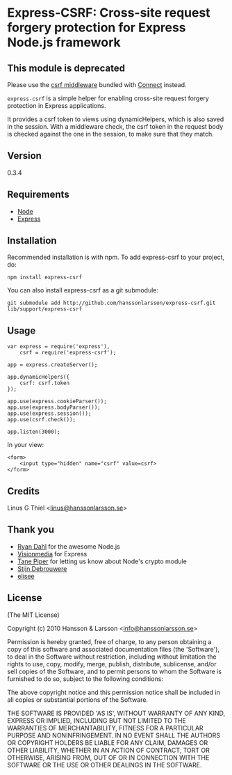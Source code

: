 Express-CSRF: Cross-site request forgery protection for Express Node.js framework
=================================================================================

## This module is deprecated

Please use the [csrf middleware](http://senchalabs.github.com/connect/middleware-csrf.html) bundled with [Connect](http://senchalabs.github.com/connect/) instead.

`express-csrf` is a simple helper for enabling cross-site request forgery protection in Express applications.

It provides a csrf token to views using dynamicHelpers, which is also saved in the session. With a middleware check, the csrf token in the request body is checked against the one in the session, to make sure that they match.

## Version
0.3.4

## Requirements
- [Node](http://github.com/ry/node)
- [Express](http://github.com/visionmedia/express)

## Installation

Recommended installation is with npm. To add express-csrf to your project, do:

    npm install express-csrf

You can also install express-csrf as a git submodule:

    git submodule add http://github.com/hanssonlarsson/express-csrf.git lib/support/express-csrf

## Usage

    var express = require('express'),
        csrf = require('express-csrf');
    
    app = express.createServer();
    
    app.dynamicHelpers({
        csrf: csrf.token
    });
    
    app.use(express.cookieParser());
    app.use(express.bodyParser());
    app.use(express.session());
    app.use(csrf.check());
    
    app.listen(3000);

In your view:

    <form>
        <input type="hidden" name="csrf" value=csrf>
    </form>

## Credits

Linus G Thiel &lt;linus@hanssonlarsson.se&gt;

## Thank you

- [Ryan Dahl](http://github.com/ry) for the awesome Node.js
- [Visionmedia](http://github.com/visionmedia) for Express
- [Tane Piper](http://github.com/tanepiper) for letting us know about Node's crypto module
- [Stijn Debrouwere](http://github.com/stdbrouw)
- [elisee](http://github.com/elisee)

## License 

(The MIT License)

Copyright (c) 2010 Hansson &amp; Larsson &lt;info@hanssonlarsson.se&gt;

Permission is hereby granted, free of charge, to any person obtaining
a copy of this software and associated documentation files (the
'Software'), to deal in the Software without restriction, including
without limitation the rights to use, copy, modify, merge, publish,
distribute, sublicense, and/or sell copies of the Software, and to
permit persons to whom the Software is furnished to do so, subject to
the following conditions:

The above copyright notice and this permission notice shall be
included in all copies or substantial portions of the Software.

THE SOFTWARE IS PROVIDED 'AS IS', WITHOUT WARRANTY OF ANY KIND,
EXPRESS OR IMPLIED, INCLUDING BUT NOT LIMITED TO THE WARRANTIES OF
MERCHANTABILITY, FITNESS FOR A PARTICULAR PURPOSE AND NONINFRINGEMENT.
IN NO EVENT SHALL THE AUTHORS OR COPYRIGHT HOLDERS BE LIABLE FOR ANY
CLAIM, DAMAGES OR OTHER LIABILITY, WHETHER IN AN ACTION OF CONTRACT,
TORT OR OTHERWISE, ARISING FROM, OUT OF OR IN CONNECTION WITH THE
SOFTWARE OR THE USE OR OTHER DEALINGS IN THE SOFTWARE.
